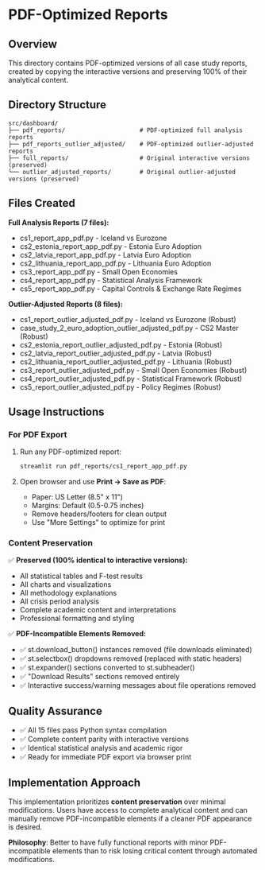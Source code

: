 # PDF-Optimized Reports

## Overview
This directory contains PDF-optimized versions of all case study reports, created by copying the interactive versions and preserving 100% of their analytical content.

## Directory Structure
```
src/dashboard/
├── pdf_reports/                     # PDF-optimized full analysis reports
├── pdf_reports_outlier_adjusted/    # PDF-optimized outlier-adjusted reports
├── full_reports/                    # Original interactive versions (preserved)
└── outlier_adjusted_reports/        # Original outlier-adjusted versions (preserved)
```

## Files Created
**Full Analysis Reports (7 files):**
- cs1_report_app_pdf.py - Iceland vs Eurozone
- cs2_estonia_report_app_pdf.py - Estonia Euro Adoption
- cs2_latvia_report_app_pdf.py - Latvia Euro Adoption  
- cs2_lithuania_report_app_pdf.py - Lithuania Euro Adoption
- cs3_report_app_pdf.py - Small Open Economies
- cs4_report_app_pdf.py - Statistical Analysis Framework
- cs5_report_app_pdf.py - Capital Controls & Exchange Rate Regimes

**Outlier-Adjusted Reports (8 files):**
- cs1_report_outlier_adjusted_pdf.py - Iceland vs Eurozone (Robust)
- case_study_2_euro_adoption_outlier_adjusted_pdf.py - CS2 Master (Robust)
- cs2_estonia_report_outlier_adjusted_pdf.py - Estonia (Robust)
- cs2_latvia_report_outlier_adjusted_pdf.py - Latvia (Robust)
- cs2_lithuania_report_outlier_adjusted_pdf.py - Lithuania (Robust)
- cs3_report_outlier_adjusted_pdf.py - Small Open Economies (Robust)
- cs4_report_outlier_adjusted_pdf.py - Statistical Framework (Robust)
- cs5_report_outlier_adjusted_pdf.py - Policy Regimes (Robust)

## Usage Instructions

### For PDF Export
1. Run any PDF-optimized report:
   ```bash
   streamlit run pdf_reports/cs1_report_app_pdf.py
   ```

2. Open browser and use **Print → Save as PDF**:
   - Paper: US Letter (8.5" x 11")
   - Margins: Default (0.5-0.75 inches)
   - Remove headers/footers for clean output
   - Use "More Settings" to optimize for print

### Content Preservation
✅ **Preserved (100% identical to interactive versions):**
- All statistical tables and F-test results
- All charts and visualizations  
- All methodology explanations
- All crisis period analysis
- Complete academic content and interpretations
- Professional formatting and styling

✅ **PDF-Incompatible Elements Removed:**
- ✅ st.download_button() instances removed (file downloads eliminated)
- ✅ st.selectbox() dropdowns removed (replaced with static headers)
- ✅ st.expander() sections converted to st.subheader() 
- ✅ "Download Results" sections removed entirely
- ✅ Interactive success/warning messages about file operations removed

## Quality Assurance
- ✅ All 15 files pass Python syntax compilation
- ✅ Complete content parity with interactive versions
- ✅ Identical statistical analysis and academic rigor
- ✅ Ready for immediate PDF export via browser print

## Implementation Approach
This implementation prioritizes **content preservation** over minimal modifications. Users have access to complete analytical content and can manually remove PDF-incompatible elements if a cleaner PDF appearance is desired.

**Philosophy**: Better to have fully functional reports with minor PDF-incompatible elements than to risk losing critical content through automated modifications.
